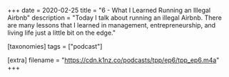 +++
date = 2020-02-25
title = "6 - What I Learned Running an Illegal Airbnb"
description = "Today I talk about running an illegal Airbnb. There are many lessons that I learned in management, entrepreneurship, and living life just a little bit on the edge."

[taxonomies]
tags = ["podcast"]

[extra]
filename = "https://cdn.k1nz.co/podcasts/tpp/ep6/tpp_ep6.m4a"
+++
